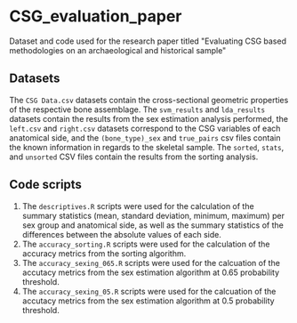 # CSG_evaluation_paper
Dataset and code used for the research paper titled "Evaluating CSG based methodologies on an archaeological and historical sample"

## Datasets
The `CSG Data.csv` datasets contain the cross-sectional geometric properties of the respective bone assemblage. The `svm_results` and `lda_results` datasets contain the results from the sex estimation analysis performed, the `left.csv` and `right.csv` datasets correspond to the CSG variables of each anatomical side, and the `(bone_type)_sex` and `true_pairs` csv files contain the known information in regards to the skeletal sample. The `sorted`, `stats`, and `unsorted` CSV files contain the results from the sorting analysis.

## Code scripts
1. The `descriptives.R` scripts were used for the calculation of the summary statistics (mean, standard deviation, minimum, maximum) per sex group and anatomical side, as well as the summary statistics of the differences between the absolute values of each side.
2. The `accuracy_sorting.R` scripts were used for the calculation of the accuracy metrics from the sorting algorithm.
3. The `accuracy_sexing_065.R` scripts were used for the calcuation of the accutacy metrics from the sex estimation algorithm at 0.65 probability threshold.
4. The `accuracy_sexing_05.R` scripts were used for the calcuation of the accutacy metrics from the sex estimation algorithm at 0.5 probability threshold.

